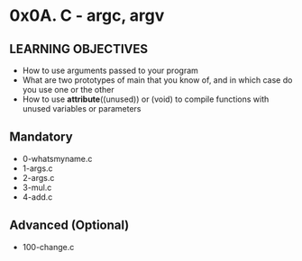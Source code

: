 # 0x0A. C - argc, argv

## LEARNING OBJECTIVES
- How to use arguments passed to your program
- What are two prototypes of main that you know of, and in which case do you use one or the other
- How to use __attribute__((unused)) or (void) to compile functions with unused variables or parameters

## Mandatory
- 0-whatsmyname.c
- 1-args.c
- 2-args.c
- 3-mul.c
- 4-add.c

## Advanced (Optional)
- 100-change.c
